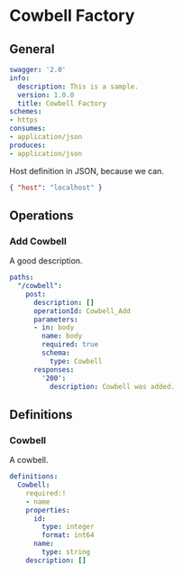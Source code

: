 # Cowbell Factory

## General

``` yaml
swagger: '2.0'
info:
  description: This is a sample.
  version: 1.0.0
  title: Cowbell Factory
schemes:
- https
consumes:
- application/json
produces:
- application/json
```

Host definition in JSON, because we can.

``` json
{ "host": "localhost" }
```

## Operations

### Add Cowbell

A good description.

``` yaml
paths:
  "/cowbell":
    post:
      description: []
      operationId: Cowbell_Add
      parameters:
      - in: body
        name: body
        required: true
        schema:
          type: Cowbell
      responses:
        '200':
          description: Cowbell was added.
```

## Definitions

### Cowbell

A cowbell.

``` yaml
definitions:
  Cowbell:
    required:!
    - name
    properties:
      id:
        type: integer
        format: int64
      name:
        type: string
    description: []
```